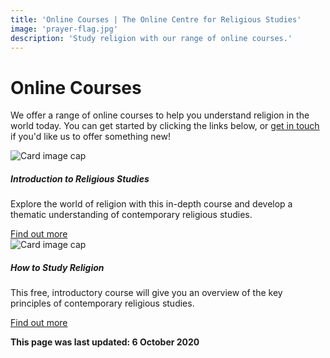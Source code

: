 ```yaml
---
title: 'Online Courses | The Online Centre for Religious Studies'
image: 'prayer-flag.jpg'
description: 'Study religion with our range of online courses.'
---
```

# Online Courses
We offer a range of online courses to help you understand religion in the world today. You can get started by clicking the links below, or [get in touch](/contact/) if you'd like us to offer something new!

<div class="card-group mb-3">
  <div class="card">
    <img class="card-img-top" src="/img/coursecard-intro-540.png" alt="Card image cap">
    <div class="card-body">
      <h5 class="card-title">Introduction to Religious Studies</h5>
      <p class="card-text">Explore the world of religion with this in-depth course and develop a thematic understanding of contemporary religious studies.</p>
      <a href="https://ocrs.thinkific.com/courses/introduction-to-religious-studies" target="_blank" class="btn btn-success text-white">Find out more</a>
    </div>
  </div>
  <div class="card">
    <img class="card-img-top" src="/img/coursecard-howtostudy-540.png" alt="Card image cap">
    <div class="card-body">
      <h5 class="card-title">How to Study Religion</h5>
      <p class="card-text">This free, introductory course will give you an overview of the key principles of contemporary religious studies.</p>
      <a href="https://ocrs.thinkific.com/courses/how-to-study-religion" target="_blank" class="btn btn-success text-white">Find out more</a>
    </div>
  </div>
</div>


**This page was last updated: 6 October 2020**